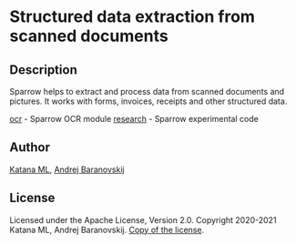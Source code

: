 # Structured data extraction from scanned documents

## Description

Sparrow helps to extract and process data from scanned documents and pictures. It works with forms, invoices, receipts and other structured data.

[ocr](https://github.com/katanaml/sparrow/tree/main/ocr) - Sparrow OCR module
[research](https://github.com/katanaml/sparrow/tree/main/research) - Sparrow experimental code

## Author

[Katana ML](https://katanaml.io), [Andrej Baranovskij](https://github.com/abaranovskis-redsamurai)

## License

Licensed under the Apache License, Version 2.0. Copyright 2020-2021 Katana ML, Andrej Baranovskij. [Copy of the license](https://github.com/katanaml/sparrow/blob/main/LICENSE).
